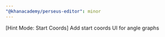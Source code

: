 ```yaml
---
"@khanacademy/perseus-editor": minor
---
```


[Hint Mode: Start Coords] Add start coords UI for angle graphs
